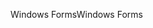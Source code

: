 <span data-ttu-id="53467-101">Windows Forms</span><span class="sxs-lookup"><span data-stu-id="53467-101">Windows Forms</span></span>